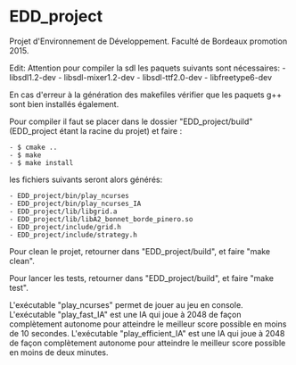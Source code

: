 # EDD_project
Projet d'Environnement de Développement. Faculté de Bordeaux promotion 2015.

Edit:
Attention pour compiler la sdl les paquets suivants sont nécessaires:
	- libsdl1.2-dev
	- libsdl-mixer1.2-dev
	- libsdl-ttf2.0-dev
	- libfreetype6-dev

En cas d'erreur à la génération des makefiles vérifier que les paquets g++ sont bien installés également.

Pour compiler il faut se placer dans le dossier "EDD_project/build" (EDD_project étant la racine du projet) et faire :

	- $ cmake ..
	- $ make
	- $ make install

les fichiers suivants seront alors générés:
	
	- EDD_project/bin/play_ncurses
	- EDD_project/bin/play_ncurses_IA
	- EDD_project/lib/libgrid.a
	- EDD_project/lib/libA2_bonnet_borde_pinero.so
	- EDD_project/include/grid.h
	- EDD_project/include/strategy.h

Pour clean le projet, retourner dans "EDD_project/build", et faire "make clean".

Pour lancer les tests, retourner dans "EDD_project/build", et faire "make test".

L'exécutable "play_ncurses" permet de jouer au jeu en console.
L'exécutable "play_fast_IA" est une IA qui joue à 2048 de façon complètement autonome pour atteindre le meilleur score possible en moins de 10 secondes.
L'exécutable "play_efficient_IA" est une IA qui joue à 2048 de façon complètement autonome pour atteindre le meilleur score possible en moins de deux minutes.

